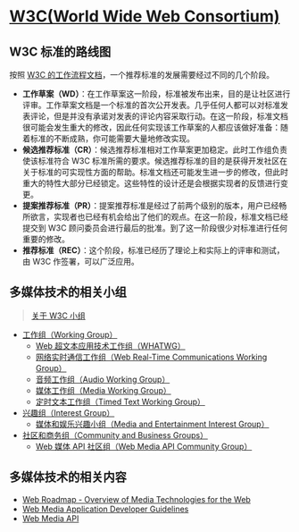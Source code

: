 
# [W3C(World Wide Web Consortium)](https://www.w3.org/)

## W3C 标准的路线图

按照 [W3C 的工作流程文档](https://www.w3.org/Consortium/Process/)，一个推荐标准的发展需要经过不同的几个阶段。

- **工作草案（WD）**：在工作草案这一阶段，标准被发布出来，目的是让社区进行评审。工作草案文档是一个标准的首次公开发表。几乎任何人都可以对标准发表评论，但是并没有承诺对发表的评论内容采取行动。在这一阶段，标准文档很可能会发生重大的修改，因此任何实现该工作草案的人都应该做好准备：随着标准的不断成熟，你可能需要大量地修改实现。
- **候选推荐标准（CR）**：候选推荐标准相对工作草案更加稳定。此时工作组负责使该标准符合 W3C 标准所需的要求。候选推荐标准的目的是获得开发社区在关于标准的可实现性方面的帮助。标准文档还可能发生进一步的修改，但此时重大的特性大部分已经锁定。这些特性的设计还是会根据实现者的反馈进行变更。
- **提案推荐标准（PR）**：提案推荐标准是经过了前两个级别的版本，用户已经畅所欲言，实现者也已经有机会给出了他们的观点。在这一阶段，标准文档已经提交到 W3C 顾问委员会进行最后的批准。到了这一阶段很少对标准进行任何重要的修改。
- **推荐标准（REC）**：这个阶段，标准已经历了理论上和实际上的评审和测试，由 W3C 作签署，可以广泛应用。

## 多媒体技术的相关小组

> [关于 W3C 小组](https://www.w3.org/groups/)

- [工作组（Working Group）](https://www.w3.org/groups/wg/)
  - [Web 超文本应用技术工作组（WHATWG）](https://whatwg.org/)
  - [网络实时通信工作组（Web Real-Time Communications Working Group）](https://www.w3.org/groups/wg/webrtc)
  - [音频工作组（Audio Working Group）](https://www.w3.org/2011/audio/)
  - [媒体工作组（Media Working Group）](https://www.w3.org/media-wg/)
  - [定时文本工作组（Timed Text Working Group）](https://www.w3.org/AudioVideo/TT/)
- [兴趣组（Interest Group）](https://www.w3.org/groups/ig/)
  - [媒体和娱乐兴趣小组（Media and Entertainment Interest Group）](https://www.w3.org/groups/ig/me)
- [社区和商务组（Community and Business Groups）](https://www.w3.org/groups/cg/)
  - [Web 媒体 API 社区组（Web Media API Community Group）](https://www.w3.org/community/webmediaapi)

## 多媒体技术的相关内容

- [Web Roadmap - Overview of Media Technologies for the Web](https://w3c.github.io/web-roadmaps/media/)
- [Web Media Application Developer Guidelines](https://github.com/w3c/webmediaguidelines/)
- [Web Media API](https://github.com/w3c/webmediaapi/)